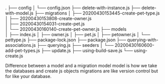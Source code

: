 .
├── config
│   └── config.json
├── delete-with-instance.js
├── delete-with-model.js
├── migrations
│   ├── 20200430153445-create-pet-type.js 
│   ├── 20200430153808-create-owner.js    
│   ├── 20200430154031-create-pet.js      
│   └── 20200430160140-create-pet-owner.js
├── models      
│   ├── index.js
│   ├── owner.js
│   ├── pet.js
│   ├── petowner.js
│   └── pettype.js
├── package-lock.json
├── package.json
├── querying-with-associations.js
├── querying.js
├── seeders
│   └── 20200430160600-add-pet-types.js
├── update.js
├── using-build-save.js
└── using-create.js




Difference between a model and a migration model
model is how we take the databases and create js objects
migrations are like version control but for like your database.
